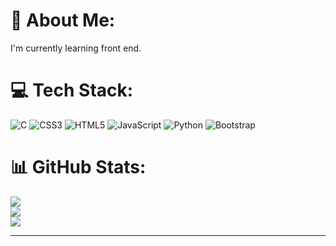 



<!---
simplyalearner/simplyalearner is a ✨ special ✨ repository because its `README.md` (this file) appears on your GitHub profile.
You can click the Preview link to take a look at your changes.
--->
# 💫 About Me:
I'm currently learning front end.


# 💻 Tech Stack:
![C](https://img.shields.io/badge/c-%2300599C.svg?style=for-the-badge&logo=c&logoColor=white) ![CSS3](https://img.shields.io/badge/css3-%231572B6.svg?style=for-the-badge&logo=css3&logoColor=white) ![HTML5](https://img.shields.io/badge/html5-%23E34F26.svg?style=for-the-badge&logo=html5&logoColor=white) ![JavaScript](https://img.shields.io/badge/javascript-%23323330.svg?style=for-the-badge&logo=javascript&logoColor=%23F7DF1E) ![Python](https://img.shields.io/badge/python-3670A0?style=for-the-badge&logo=python&logoColor=ffdd54) ![Bootstrap](https://img.shields.io/badge/bootstrap-%23563D7C.svg?style=for-the-badge&logo=bootstrap&logoColor=white)
# 📊 GitHub Stats:
![](https://github-readme-stats.vercel.app/api?username=sagar-joshi83&theme=radical&hide_border=false&include_all_commits=true&count_private=true)<br/>
![](https://github-readme-streak-stats.herokuapp.com/?user=sagar-joshi83&theme=radical&hide_border=false)<br/>
![](https://github-readme-stats.vercel.app/api/top-langs/?username=sagar-joshi83&theme=radical&hide_border=false&include_all_commits=true&count_private=true&layout=compact)

---
<!-- [![](https://visitcount.itsvg.in/api?id=sagar-joshi83&icon=0&color=0)](https://visitcount.itsvg.in) -->

<!-- Proudly created with GPRM ( https://gprm.itsvg.in ) -->
